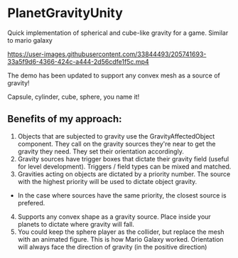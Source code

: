 # PlanetGravityUnity
Quick implementation of spherical and cube-like gravity for a game. Similar to mario galaxy


https://user-images.githubusercontent.com/33844493/205741693-33a5f9d6-4366-424c-a444-2d56cdfe1f5c.mp4

The demo has been updated to support any convex mesh as a source of gravity!

Capsule, cylinder, cube, sphere, you name it!

## Benefits of my approach:

1. Objects that are subjected to gravity use the GravityAffectedObject component. They call on the gravity sources they're near to get the gravity they need. They set their orientation accordingly.
2. Gravity sources have trigger boxes that dictate their gravity field (useful for level development). Triggers / field types can be mixed and matched.
3. Gravities acting on objects are dictated by a priority number. The source with the highest priority will be used to dictate object gravity.
  - In the case where sources have the same priority, the closest source is prefered. 
4. Supports any convex shape as a gravity source. Place inside your planets to dictate where gravity will fall.
5. You could keep the sphere player as the collider, but replace the mesh with an animated figure. This is how Mario Galaxy worked. Orientation will always face the direction of gravity (in the positive direction)
